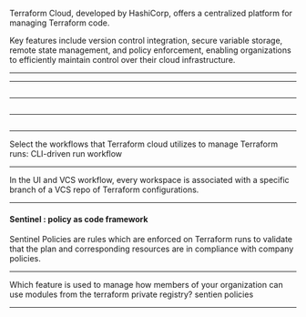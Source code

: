 




Terraform Cloud, developed by HashiCorp, offers a centralized platform for managing Terraform code.

Key features include version control integration, secure variable storage, remote state management, and policy enforcement, enabling organizations to efficiently maintain control over their cloud infrastructure.



__________________________________________________________________________________________







__________________________________________________________________________________________






```bash

```



__________________________________________________________________________________________






```bash

```



__________________________________________________________________________________________






```bash

```



__________________________________________________________________________________________




Select the workflows that Terraform cloud utilizes to manage Terraform runs: CLI-driven run workflow


__________________________________________________________________________________________





In the UI and VCS workflow, every workspace is associated with a specific branch of a VCS repo of Terraform configurations.



__________________________________________________________________________________________


#### Sentinel : policy as code framework

Sentinel Policies are rules which are enforced on Terraform runs to validate that the plan and corresponding resources are in compliance with company policies.

__________________________________________________________________________________________





Which feature is used to manage how members of your organization can use modules from the terraform private registry?    sentien policies



__________________________________________________________________________________________
